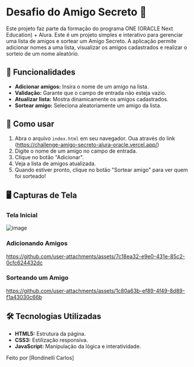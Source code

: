# Desafio do Amigo Secreto 🎁

Este projeto faz parte da formação do programa ONE (ORACLE Next Education) + Alura.
Este é um projeto simples e interativo para gerenciar uma lista de amigos e sortear um Amigo Secreto. A aplicação permite adicionar nomes a uma lista, visualizar os amigos cadastrados e realizar o sorteio de um nome aleatório.

## 🚀 Funcionalidades

- **Adicionar amigos:** Insira o nome de um amigo na lista.
- **Validação:** Garante que o campo de entrada não esteja vazio.
- **Atualizar lista:** Mostra dinamicamente os amigos cadastrados.
- **Sortear amigo:** Seleciona aleatoriamente um amigo da lista.

## 🎯 Como usar

1. Abra o arquivo `index.html` em seu navegador. Oua através do link (https://challenge-amigo-secreto-alura-oracle.vercel.app/)
2. Digite o nome de um amigo no campo de entrada.
3. Clique no botão "Adicionar".
4. Veja a lista de amigos atualizada.
5. Quando estiver pronto, clique no botão "Sortear amigo" para ver quem foi sorteado!

## 🖥️ Capturas de Tela

### Tela Inicial
![image](https://github.com/user-attachments/assets/3fb5a090-8c9f-4ed8-910a-de57c2a9691f)

### Adicionando Amigos
https://github.com/user-attachments/assets/7c18ea32-e9e0-431e-85c2-0cfc624432dc

### Sorteando um Amigo
https://github.com/user-attachments/assets/1c80a63b-ef89-4f49-8d89-f1a43030c66b

## 🛠️ Tecnologias Utilizadas
- **HTML5:** Estrutura da página.
- **CSS3:** Estilização responsiva.
- **JavaScript:** Manipulação da lógica e interatividade.

Feito por [Rondinelli Carlos]



